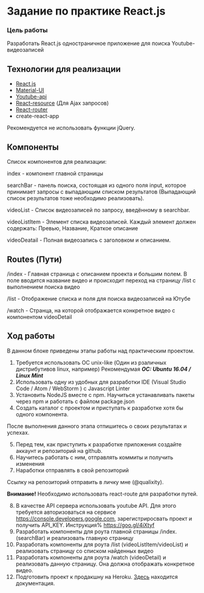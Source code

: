 
# Задание по практике React.js
### Цель работы
Разработать React.js одностраничное приложение для поиска Youtube-видеозаписей

## Технологии для реализации
- [React.js](https://reactjs.org/community/starter-kits.html)
- [Material-UI](http://www.material-ui.com/#/)
- [Youtube-api](https://developers.google.com/youtube/v3/sample_requests)
- [React-resource](https://reactjs.org/docs/faq-ajax.html#how-can-i-make-an-ajax-call) (Для Ajax запросов)
- [React-router](https://reacttraining.com/react-router/web/guides/quick-start) 
- create-react-app

Рекомендуется не использовать функции jQuery.

## Компоненты
Список компонентов для реализации:

index - компонент главной страницы

searchBar - панель поиска, состоящая из одного поля input, которое принимает запросы с выпадающим списком результатов 
(Выпадающий список результатов тоже необходимо реализовать).


videoList - Список видеозаписей по запросу, введённому в searchbar. 

videoListItem - Элемент списка видеозаписей. Каждый элемент должен содержать: Превью, Название, Краткое описание

videoDeatail -  Полная видеозапись с заголовком и описанием.


## Routes (Пути)

/index - Главная страница с описанием проекта и большим полем. 
В поле вводится название видео и происходит переход на страницу /list с выполнением поиска видео

/list - Отображение списка и поля для поиска видеозаписей на Ютубе

/watch - Странца, на которой отображается конкретное видео с компонентом videoDetail 


## Ход работы
В данном блоке приведены этапы работы над практическим проектом.


1. Требуется использовать ОС unix-like (Один из рзаличных дистрибутивов linux, например)
Рекомендумая ***ОС: Ubuntu 16.04 / Linux Mint***
2. Использовать одну из удобных для разработки IDE (Visual Studio Code / Atom / WebStorm ) с Javascript Linter
3. Установить NodeJS вместе с npm. Научиться устанавливать пакеты через npm и работать с файлом package.json
4. Создать каталог с проектом и приступать к разработке хотя бы одного компонента.

После выполнения данного этапа отпишитесь о своих результатах и успехах.



5. Перед тем, как приступить к разработке приложения создайте аккаунт и репозиторий на github.  
6. Научитесь работать с ним, отправлять коммиты и получить изменения
7. Наработки отправлять в свой репозиторий

Ссылку на репозиторий отправить в личку мне (@qualixity).

**Внимание!** Необходимо использовать react-route для разработки путей.

8. В качестве API сервера использовать youtube API. Для этого требуется авторизоваться на сервисе https://console.developers.google.com, зарегистриросвать проект и получить API_KEY. Инструкция% https://goo.gl/4iXtyf
9. Разработать компоненты для роута главной страницы /index. (searchBar) и реализовать главную страницу
10. Разработать компоненты для роута /list (videoListItem/videoList) и реализовать страницу со списком найденных видео
11. Разработать компоненты для роута /watch (videoDetail) и реализовать данную страницу. Она должна отображать конкретное видео.
12. Подготовить проект к продакшну на Heroku. [Здесь](https://blog.heroku.com/deploying-react-with-zero-configuration) находится документация.
